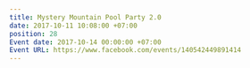 ```yaml
---
title: Mystery Mountain Pool Party 2.0
date: 2017-10-11 10:08:00 +07:00
position: 28
Event date: 2017-10-14 00:00:00 +07:00
Event URL: https://www.facebook.com/events/140542449891414
---
```


